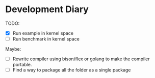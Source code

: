 # Development Diary

TODO:
- [x] Run example in kernel space
- [ ] Run benchmark in kernel space

Maybe:
- [ ] Rewrite compiler using bison/flex or golang to make the compiler portable.
- [ ] Find a way to package all the folder as a single package